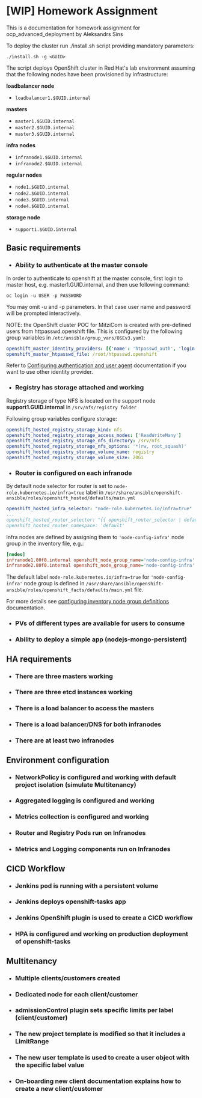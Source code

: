 [WIP] Homework Assignment
===================
This is a documentation for homework assignment for ocp_advanced_deployment by Aleksandrs Sins

To deploy the cluster run ./install.sh script providing mandatory parameters:

```
./install.sh -g <GUID>
```

The script deploys OpenShift cluster in Red Hat's lab environment assuming that the following nodes have been provisioned by infrastructure:

**loadbalancer node**
- `loadbalancer1.$GUID.internal`

**masters**
- `master1.$GUID.internal`
- `master2.$GUID.internal`
- `master3.$GUID.internal`


**infra nodes**
- `infranode1.$GUID.internal`
- `infranode2.$GUID.internal`


**regular nodes**
- `node1.$GUID.internal`
- `node2.$GUID.internal`
- `node3.$GUID.internal`
- `node4.$GUID.internal`


**storage node**
- `support1.$GUID.internal`


## Basic requirements

- ### Ability to authenticate at the master console
In order to authenticate to openshift at the master console, first login to master host, e.g. master1.GUID.internal, and then use following command:
```
oc login -u USER -p PASSWORD
```
You may omit -u and -p parameters. In that case user name and password will be prompted interactively.

NOTE: the OpenShift cluster POC for MitziCom is created with pre-defined users from httpasswd.openshift file. This is configured by the following group variables in `/etc/ansible/group_vars/OSEv3.yaml`:
```yaml
openshift_master_identity_providers: [{'name': 'htpasswd_auth', 'login': 'true', 'challenge': 'true', 'kind': 'HTPasswdPasswordIdentityProvider'}]
openshift_master_htpasswd_file: /root/htpasswd.openshift
```
Refer to [Configuring authentication and user agent](https://docs.openshift.com/container-platform/3.11/install_config/configuring_authentication.html) documentation if you want to use other identity provider.

- ### Registry has storage attached and working
Registry storage of type NFS is located on the support node **support1.GUID.internal** in `/srv/nfs/registry folder`


Following group variables configure storage:
```yaml
openshift_hosted_registry_storage_kind: nfs
openshift_hosted_registry_storage_access_modes: ['ReadWriteMany']
openshift_hosted_registry_storage_nfs_directory: /srv/nfs
openshift_hosted_registry_storage_nfs_options: '*(rw, root_squash)'
openshift_hosted_registry_storage_volume_name: registry
openshift_hosted_registry_storage_volume_size: 20Gi
```

- ### Router is configured on each infranode
By default node selector for router is set to `node-role.kubernetes.io/infra=true` label in `/usr/share/ansible/openshift-ansible/roles/openshift_hosted/defaults/main.yml`
```yaml
openshift_hosted_infra_selector: "node-role.kubernetes.io/infra=true"
...
openshift_hosted_router_selector: "{{ openshift_router_selector | default(openshift_hosted_infra_selector) }}"
openshift_hosted_router_namespace: 'default'
```

Infra nodes are defined by assigning them to `'node-config-infra'` node group in the inventory file, e.g.:
```ini
[nodes]
infranode1.80f0.internal openshift_node_group_name='node-config-infra'
infranode2.80f0.internal openshift_node_group_name='node-config-infra'
```

The default label `node-role.kubernetes.io/infra=true` for `'node-config-infra'` node group is defined in `/usr/share/ansible/openshift-ansible/roles/openshift_facts/defaults/main.yml` file.

For more details see [configuring inventory node group definitions](https://docs.openshift.com/container-platform/3.10/install/configuring_inventory_file.html#configuring-inventory-node-group-definitions) documentation.
- ### PVs of different types are available for users to consume


- ### Ability to deploy a simple app (**nodejs-mongo-persistent**)

## HA requirements
- ### There are three masters working

- ### There are three etcd instances working

- ### There is a load balancer to access the masters

- ### There is a load balancer/DNS for both infranodes

- ### There are at least two infranodes

## Environment configuration
- ### NetworkPolicy is configured and working with default project isolation (simulate Multitenancy)

- ### Aggregated logging is configured and working

- ### Metrics collection is configured and working

- ### Router and Registry Pods run on Infranodes

- ### Metrics and Logging components run on Infranodes

## CICD Workflow
- ### Jenkins pod is running with a persistent volume

- ### Jenkins deploys openshift-tasks app

- ### Jenkins OpenShift plugin is used to create a CICD workflow

- ### HPA is configured and working on production deployment of openshift-tasks

## Multitenancy
- ### Multiple clients/customers created

- ### Dedicated node for each client/customer

- ### admissionControl plugin sets specific limits per label (client/customer)

- ### The new project template is modified so that it includes a LimitRange

- ### The new user template is used to create a user object with the specific label value

- ### On-boarding new client documentation explains how to create a new client/customer
